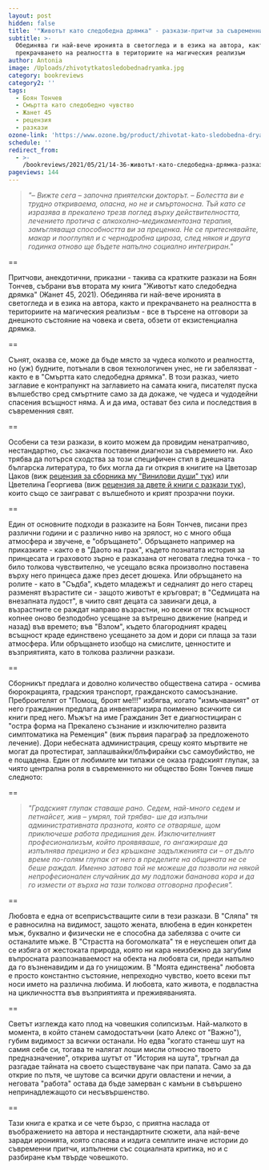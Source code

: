 ```yaml
---
layout: post
hidden: false
title: '"Животът като следобедна дрямка" - разкази-притчи за съвременния човек'
subtitle: >-
  Обединява ги най-вече иронията в светогледа и в езика на автора, както и
  прекрачването на реалността в териториите на магическия реализъм
author: Antonia
image: /Uploads/zhivotytkatosledobednadryamka.jpg
category: bookreviews
category2: ''
tags:
  - Боян Тончев
  - Смъртта като следобедно чувство
  - Жанет 45
  - рецензия
  - разкази
ozone-link: 'https://www.ozone.bg/product/zhivotat-kato-sledobedna-dryamka/'
schedule: ''
redirect_from:
  - >-
    /bookreviews/2021/05/21/14-36-животът-като-следобедна-дрямка-разкази-притчи-за-съвременния-човек
pageviews: 144
---
```

> *"– Вижте сега – започна приятелски докторът. – Болестта ви е трудно откриваема, опасна, но не и
> смъртоносна. Тъй като се изразява в прекалено трезв поглед върху действителността, лечението протича с алкохолно–медикаментозна терапия, замъгляваща способността ви за преценка. Не се притеснявайте, макар и пооглупял и с чернодробна цироза, след някоя и друга годинка отново ще бъдете напълно социално интегриран."*

\==

Притчови, анекдотични, приказни - такива са кратките разкази на Боян Тончев, събрани във втората му книга "Животът като следобедна дрямка" (Жанет 45, 2021). Обединява ги най-вече иронията в светогледа и в езика на автора, както и прекрачването на реалността в териториите на магическия реализъм - все в търсене на отговори за днешното състояние на човека и света, обзети от екзистенциална дрямка. 

\==

Сънят, оказва се, може да бъде място за чудеса колкото и реалността, но (уж) будните, потънали в своя технологичен унес, не ги забелязват - както е в "Смъртта като следобедна дрямка". В този разказ, чието заглавие е контрапункт на заглавието на самата книга, писателят пуска вълшебство сред смъртните само за да докаже, че чудеса и чудодейни спасения всъщност няма. А и да има, остават без сила и последствия в съвременния свят.

\==

Особени са тези разкази, в които можем да провидим ненатрапчиво, нестандартно, със закачка поставени диагнози за съвремието ни. Ако трябва да потърся сходства за този специфичен стил в днешната българска литература, то бих могла да ги открия в книгите на Цветозар Цаков (виж [рецензия за сборника му "Винилови души" тук](https://literaturnirazgovori.com/bookreviews/2020/11/04/11-19-%D0%B2%D0%B8%D0%BD%D0%B8%D0%BB%D0%BE%D0%B2%D0%B8-%D0%B4%D1%83%D1%88%D0%B8-%D0%BD%D0%B0-%D1%86%D0%B2%D0%B5%D1%82%D0%BE%D0%B7%D0%B0%D1%80-%D1%86%D0%B0%D0%BA%D0%BE%D0%B2-%D0%BF%D1%80%D0%BE%D1%81%D1%82%D1%80%D0%B0%D0%BD%D1%81%D1%82%D0%B2%D0%BE-%D0%B7%D0%B0-%D1%84%D0%B0%D0%BD%D1%82%D0%B0%D0%B7%D0%B8%D0%B8-%D0%B8-%D0%BA%D0%BE%D0%BC%D0%B8%D1%87%D0%BD%D0%B0-%D0%B0%D0%B1%D1%81%D1%83%D1%80%D0%B4%D0%BD%D0%BE%D1%81%D1%82.html)) или Цветелина Георгиева (виж [рецензия за двете й книги с разкази тук](https://literaturnirazgovori.com/bookreviews/2020/12/01/11-34-%D0%BE%D1%81%D0%BE%D0%B1%D0%B5%D0%BD%D0%B8%D1%8F%D1%82-%D1%81%D0%B2%D1%8F%D1%82-%D0%B8-%D0%BF%D1%80%D0%B8%D1%87%D1%83%D0%B4%D0%BB%D0%B8%D0%B2%D0%B8%D1%82%D0%B5-%D0%B3%D0%B5%D1%80%D0%BE%D0%B8-%D0%B2-%D1%80%D0%B0%D0%B7%D0%BA%D0%B0%D0%B7%D0%B8%D1%82%D0%B5-%D0%BD%D0%B0-%D1%86%D0%B2%D0%B5%D1%82%D0%B5%D0%BB%D0%B8%D0%BD%D0%B0-%D0%B3%D0%B5%D0%BE%D1%80%D0%B3%D0%B8%D0%B5%D0%B2%D0%B0.html)), които също се заиграват с вълшебното и крият прозрачни поуки. 

\==

Един от основните подходи в разказите на Боян Тончев, писани през различни години и с различно ниво на зрялост, но с много обща атмосфера и звучене, е "обръщането". Обръщането например на приказките - както е в "Даото на грах", където познатата история за принцесата и граховото зърно е разказана от неговата гледна точка - то било толкова чувствително, че усещало всяка произволно поставена върху него принцеса даже през десет дюшека. Или обръщането на ролите - като в "Съдба", където младежът и седналият до него старец разменят възрастите си - защото животът е кръговрат; в "Седмицата на внезапната лудост", в чиито свят децата са завинаги деца, а възрастните се раждат направо възрастни, но всеки от тях всъщност копнее оново безподобно усещане за вътрешно движение (напред и назад) във времето; във "Взлом", където благородният крадец всъщност краде единствено усещането за дом и дори си плаща за тази атмосфера. Или обръщането изобщо на смислите, ценностите и възприятията, като в толкова различни разкази.

\==

Сборникът предлага и доволно количество обществена сатира - осмива бюрокрацията, градския транспорт, гражданското самосъзнание. Преброителят от "Помощ, броят ме!!!" избягва, когато "измъчваният" от него гражданин предлага да инвентаризира поименно всичките си книги пред него. Мъжът на име Гражданин Зет е диагностициран с "остра форма на Прекалено съзнание и изключително развита симптоматика на Ременция" (виж първия параграф за предложеното лечение). Дори небесната администрация, срещу която мъртвите не могат да протестират, заплашвайки/блъфирайки със самоубийство, не е пощадена. Един от любимите ми типажи се оказа градският глупак, за чиято централна роля в съвременното ни общество Боян Тончев пише следното:

\==

> *"Градският глупак ставаше рано. Седем, най-много седем и петнайсет, жив – умрял, той трябва-
> ше да изпълни административната празнота, която се отваряше, щом приключеше работа предишния
> ден. Изключителният професионализъм, който проявяваше, го ангажираше да изпълнява прецизно и
> без кръшкане задълженията си – от дълго време по-голям глупак от него в пределите на общината не
> се беше раждал. Именно затова той не можеше да позволи на някой непрофесионален случайник да
> му подложи бананова кора и да го измести от върха на тази толкова отговорна професия".*

\==

Любовта е една от всеприсъстващите сили в тези разкази. В "Сляпа" тя е равносилна на видимост, защото жената, влюбена в един конкретен мъж, буквално и физически не е способна да забелязва с очите си останалите мъже. В "Страстта на богомолката" тя е неуспешен опит да се избяга от жестоката природа, която ни кара неизбежно да загубим въпросната разпознаваемост на обекта на любовта си, преди напълно да го възненавидим и да го унищожим. В "Моята единствена" любовта е просто константно състояние, непреходно чувство, което всеки път носи името на различна любима. И любовта, като живота, е подвластна на цикличността във възприятията и преживяванията.

\==

Светът изглежда като плод на човешкия солипсизъм. Най-малкото в момента, в който станем самодостатъчни (като Алекс от "Важно"), губим видимост за всички останали. Но едва "когато станеш шут на самия себе си, тогава те налягат лоши мисли относно твоето предназначение", открива шутът от "История на шута", тръгнал да разгадае тайната на своето съществуване чак при папата. Само за да открие по пътя, че шутове са всички други овластени и нечии, а неговата "работа" остава да бъде замерван с камъни в съвършено непринадлежащото си несъвършенство.  

\==

Тази книга е кратка и се чете бързо, с приятна наслада от въображението на автора и нестандартните сюжети, ала най-вече заради иронията, която спасява и издига семплите иначе истории до съвременни притчи, изпълнени със социалната критика, но и с разбиране към твърде човешкото.